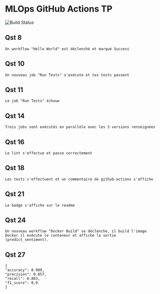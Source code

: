 # MLOps GitHub Actions TP
![Build Status](https://github.com/LorisPlante/github-actions-tp1/actions/workflows/badge.yml/badge.svg)

## Qst 8

    Un workflow "Hello World" est déclenché et marqué Success

## Qst 10

    Un nouveau job "Run Tests" s'exécute et tes tests passent 

## Qst 11

    Le job "Run Tests" échoue

## Qst 14

    Trois jobs sont exécutés en parallèle avec les 3 versions renseignées

## Qst 16

    Le lint s'effectue et passe correctement

## Qst 18

    Les tests s'effectuent et un commentaire de github-actions s'affiche 

## Qst 21

    Le badge s'affiche sur le readme

## Qst 24

    Un nouveau workflow "Docker Build" se déclenche, il build l'image Docker il exécute le conteneur et affiche la sortie (predict_sentiment).

## Qst 27

    {
    "accuracy": 0.989,
    "precision": 0.857,
    "recall": 0.883,
    "f1_score": 0.9
    }